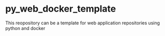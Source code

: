 # py_web_docker_template
This reopository can be a template for web application repositories using python and docker
